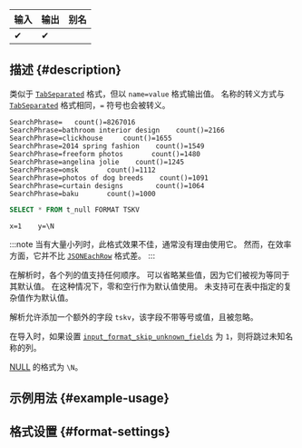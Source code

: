 | 输入 | 输出 | 别名 |
|-----|------|-----|
| ✔   | ✔    |     |

## 描述 {#description}

类似于 [`TabSeparated`](./TabSeparated.md) 格式，但以 `name=value` 格式输出值。 
名称的转义方式与 [`TabSeparated`](./TabSeparated.md) 格式相同，`=` 符号也会被转义。

```text
SearchPhrase=   count()=8267016
SearchPhrase=bathroom interior design    count()=2166
SearchPhrase=clickhouse     count()=1655
SearchPhrase=2014 spring fashion    count()=1549
SearchPhrase=freeform photos       count()=1480
SearchPhrase=angelina jolie    count()=1245
SearchPhrase=omsk       count()=1112
SearchPhrase=photos of dog breeds    count()=1091
SearchPhrase=curtain designs        count()=1064
SearchPhrase=baku       count()=1000
```

```sql title="Query"
SELECT * FROM t_null FORMAT TSKV
```

```text title="Response"
x=1    y=\N
```

:::note
当有大量小列时，此格式效果不佳，通常没有理由使用它。 
然而，在效率方面，它并不比 [`JSONEachRow`](../JSON/JSONEachRow.md) 格式差。
:::

在解析时，各个列的值支持任何顺序。 
可以省略某些值，因为它们被视为等同于其默认值。
在这种情况下，零和空行作为默认值使用。 
未支持可在表中指定的复杂值作为默认值。

解析允许添加一个额外的字段 `tskv`，该字段不带等号或值，且被忽略。

在导入时，如果设置 [`input_format_skip_unknown_fields`](/operations/settings/settings-formats.md/#input_format_skip_unknown_fields) 为 `1`，则将跳过未知名称的列。

[NULL](/sql-reference/syntax.md) 的格式为 `\N`。

## 示例用法 {#example-usage}

## 格式设置 {#format-settings}
